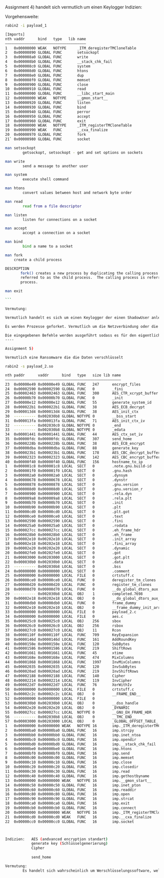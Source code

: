 Assignment 4)
handelt sich vermutlich um einen Keylogger
Indizien:

Vorgehensweite: 

````sh
rabin2 -i payload_1

[Imports]
nth vaddr      bind   type   lib name
―――――――――――――――――――――――――――――――――――――
1   0x00000000 WEAK   NOTYPE     _ITM_deregisterTMCloneTable
2   0x00000890 GLOBAL FUNC       setsockopt
3   0x000008a0 GLOBAL FUNC       write
4   0x000008b0 GLOBAL FUNC       __stack_chk_fail
5   0x000008c0 GLOBAL FUNC       system
6   0x000008d0 GLOBAL FUNC       htons
7   0x000008e0 GLOBAL FUNC       dup
8   0x000008f0 GLOBAL FUNC       memset
9   0x00000900 GLOBAL FUNC       close
10  0x00000910 GLOBAL FUNC       read
11  0x00000000 GLOBAL FUNC       __libc_start_main
12  0x00000000 WEAK   NOTYPE     __gmon_start__
13  0x00000920 GLOBAL FUNC       listen
14  0x00000930 GLOBAL FUNC       bind
15  0x00000940 GLOBAL FUNC       perror
16  0x00000950 GLOBAL FUNC       accept
17  0x00000960 GLOBAL FUNC       exit
18  0x00000000 WEAK   NOTYPE     _ITM_registerTMCloneTable
19  0x00000990 WEAK   FUNC       __cxa_finalize
20  0x00000970 GLOBAL FUNC       fork
21` 0x00000980 GLOBAL FUNC       socket

man setsockopt
        getsockopt, setsockopt - get and set options on sockets

man write 
        send a message to another user

man system
        execute shell command

man htons
        convert values between host and network byte order

man read
        read from a file descriptor

man listen
        listen for connections on a socket

man accept
        accept a connection on a socket

man bind
        bind a name to a socket

man fork
    create a child process

DESCRIPTION
       fork() creates a new process by duplicating the calling process.  The new process is
       referred to as the child process.  The calling process is referred to as the  parent
       process.

man exit

```

Vermutung: 

Vermutlich handelt es sich um einen Keylogger der einen ShadowUser anlegt und über einen Socket für eine mögloche Verbindung öffnet.

Es werden Prozesse geforket. Vermutlich um die Netzverbindung oder die Usergenerierung zu verstecken.

Die eingegebenen Befehle werden ausgeführt sodass es für den eigentlichen Nutzer nicht erkennbar ist.
----

Assignment 5)

Vermutlich eine Ransomware die die Daten verschlüsselt

rabin2 -s payload_2.so 

nth paddr      vaddr      bind   type   size lib name
―――――――――――――――――――――――――――――――――――――――――――――――――――――
23  0x00000e49 0x00000e49 GLOBAL FUNC   247      encrypt_files
24  0x00002590 0x00002590 GLOBAL FUNC   0        _fini
25  0x00002463 0x00002463 GLOBAL FUNC   300      AES_CTR_xcrypt_buffer
26  0x00000b70 0x00000b70 GLOBAL FUNC   0        _init
27  0x00000e12 0x00000e12 GLOBAL FUNC   55       generate_system_id
28  0x000022b1 0x000022b1 GLOBAL FUNC   38       AES_ECB_decrypt
29  0x000013d4 0x000013d4 GLOBAL FUNC   38       AES_init_ctx
30  ---------- 0x002030b8 GLOBAL NOTYPE 0        __bss_start
31  0x000013fa 0x000013fa GLOBAL FUNC   71       AES_init_ctx_iv
32  ---------- 0x002030c0 GLOBAL NOTYPE 0        _end
33  ---------- 0x002030b8 GLOBAL NOTYPE 0        _edata
34  0x00001441 0x00001441 GLOBAL FUNC   44       AES_ctx_set_iv
35  0x00000fdc 0x00000fdc GLOBAL FUNC   307      send_home
36  0x0000228b 0x0000228b GLOBAL FUNC   38       AES_ECB_encrypt
37  0x00000dba 0x00000dba GLOBAL FUNC   88       generate_key
38  0x000023b1 0x000023b1 GLOBAL FUNC   178      AES_CBC_decrypt_buffer
39  0x00002323 0x00002323 GLOBAL FUNC   142      AES_CBC_encrypt_buffer
40  0x00000f40 0x00000f40 GLOBAL FUNC   156      hostname_to_ip
1   0x000001c8 0x000001c8 LOCAL  SECT   0        .note.gnu.build-id
2   0x000001f0 0x000001f0 LOCAL  SECT   0        .gnu.hash
3   0x000002a0 0x000002a0 LOCAL  SECT   0        .dynsym
4   0x00000678 0x00000678 LOCAL  SECT   0        .dynstr
5   0x00000878 0x00000878 LOCAL  SECT   0        .gnu.version
6   0x000008d0 0x000008d0 LOCAL  SECT   0        .gnu.version_r
7   0x00000900 0x00000900 LOCAL  SECT   0        .rela.dyn
8   0x000009a8 0x000009a8 LOCAL  SECT   0        .rela.plt
9   0x00000b70 0x00000b70 LOCAL  SECT   0        .init
10  0x00000b90 0x00000b90 LOCAL  SECT   0        .plt
11  0x00000cd0 0x00000cd0 LOCAL  SECT   0        .plt.got
12  0x00000ce0 0x00000ce0 LOCAL  SECT   0        .text
13  0x00002590 0x00002590 LOCAL  SECT   0        .fini
14  0x000025a0 0x000025a0 LOCAL  SECT   0        .rodata
15  0x000027cc 0x000027cc LOCAL  SECT   0        .eh_frame_hdr
16  0x000028b0 0x000028b0 LOCAL  SECT   0        .eh_frame
17  0x00002e10 0x00202e10 LOCAL  SECT   0        .init_array
18  0x00002e18 0x00202e18 LOCAL  SECT   0        .fini_array
19  0x00002e20 0x00202e20 LOCAL  SECT   0        .dynamic
20  0x00002fe0 0x00202fe0 LOCAL  SECT   0        .got
21  0x00003000 0x00203000 LOCAL  SECT   0        .got.plt
22  0x000030b0 0x002030b0 LOCAL  SECT   0        .data
23  ---------- 0x002030b8 LOCAL  SECT   0        .bss
24  0x00000000 0x00000000 LOCAL  SECT   0        .comment
25  0x00000000 0x00000000 LOCAL  FILE   0        crtstuff.c
26  0x00000ce0 0x00000ce0 LOCAL  FUNC   0        deregister_tm_clones
27  0x00000d20 0x00000d20 LOCAL  FUNC   0        register_tm_clones
28  0x00000d70 0x00000d70 LOCAL  FUNC   0        __do_global_dtors_aux
29  ---------- 0x002030b8 LOCAL  OBJ    1        completed.7698
30  0x00002e18 0x00202e18 LOCAL  OBJ    0        __do_global_dtors_aux_fini_array_entry
31  0x00000db0 0x00000db0 LOCAL  FUNC   0        frame_dummy
32  0x00002e10 0x00202e10 LOCAL  OBJ    0        __frame_dummy_init_array_entry
33  0x00000000 0x00000000 LOCAL  FILE   0        payload_2.c
34  0x00000000 0x00000000 LOCAL  FILE   0        aes.c
35  0x000025c0 0x000025c0 LOCAL  OBJ    256      sbox
36  0x000026c0 0x000026c0 LOCAL  OBJ    256      rsbox
37  0x000027c0 0x000027c0 LOCAL  OBJ    11       Rcon
38  0x0000110f 0x0000110f LOCAL  FUNC   709      KeyExpansion
39  0x0000146d 0x0000146d LOCAL  FUNC   161      AddRoundKey
40  0x0000150e 0x0000150e LOCAL  FUNC   120      SubBytes
41  0x00001586 0x00001586 LOCAL  FUNC   219      ShiftRows
42  0x00001661 0x00001661 LOCAL  FUNC   45       xtime
43  0x0000168e 0x0000168e LOCAL  FUNC   474      MixColumns
44  0x00001868 0x00001868 LOCAL  FUNC   1997     InvMixColumns
45  0x00002035 0x00002035 LOCAL  FUNC   120      InvSubBytes
46  0x000020ad 0x000020ad LOCAL  FUNC   219      InvShiftRows
47  0x00002188 0x00002188 LOCAL  FUNC   140      Cipher
48  0x00002214 0x00002214 LOCAL  FUNC   119      InvCipher
49  0x000022d7 0x000022d7 LOCAL  FUNC   76       XorWithIv
50  0x00000000 0x00000000 LOCAL  FILE   0        crtstuff.c
51  0x00002c2c 0x00002c2c LOCAL  OBJ    0        __FRAME_END__
52  0x00000000 0x00000000 LOCAL  FILE   0        
53  0x000030b0 0x002030b0 LOCAL  OBJ    0        __dso_handle
54  0x00002e20 0x00202e20 LOCAL  OBJ    0        _DYNAMIC
55  0x000027cc 0x000027cc LOCAL  NOTYPE 0        __GNU_EH_FRAME_HDR
56  ---------- 0x002030b8 LOCAL  OBJ    0        __TMC_END__
57  0x00003000 0x00203000 LOCAL  OBJ    0        _GLOBAL_OFFSET_TABLE_
1   0x00000000 0x00000000 WEAK   NOTYPE 16       imp._ITM_deregisterTMCloneTable
2   0x00000ba0 0x00000ba0 GLOBAL FUNC   16       imp.strcpy
3   0x00000bb0 0x00000bb0 GLOBAL FUNC   16       imp.inet_ntoa
4   0x00000bc0 0x00000bc0 GLOBAL FUNC   16       imp.opendir
5   0x00000bd0 0x00000bd0 GLOBAL FUNC   16       imp.__stack_chk_fail
6   0x00000be0 0x00000be0 GLOBAL FUNC   16       imp.htons
7   0x00000bf0 0x00000bf0 GLOBAL FUNC   16       imp.send
8   0x00000c00 0x00000c00 GLOBAL FUNC   16       imp.memset
9   0x00000c10 0x00000c10 GLOBAL FUNC   16       imp.close
10  0x00000c20 0x00000c20 GLOBAL FUNC   16       imp.closedir
11  0x00000c30 0x00000c30 GLOBAL FUNC   16       imp.read
12  0x00000c40 0x00000c40 GLOBAL FUNC   16       imp.gethostbyname
13  0x00000000 0x00000000 WEAK   NOTYPE 16       imp.__gmon_start__
14  0x00000c50 0x00000c50 GLOBAL FUNC   16       imp.inet_pton
15  0x00000c60 0x00000c60 GLOBAL FUNC   16       imp.readdir
16  0x00000c80 0x00000c80 GLOBAL FUNC   16       imp.open
17  0x00000c90 0x00000c90 GLOBAL FUNC   16       imp.strcat
18  0x00000ca0 0x00000ca0 GLOBAL FUNC   16       imp.exit
19  0x00000cb0 0x00000cb0 GLOBAL FUNC   16       imp.connect
20  0x00000000 0x00000000 WEAK   NOTYPE 16       imp._ITM_registerTMCloneTable
21  0x00000cd0 0x00000cd0 WEAK   FUNC   16       imp.__cxa_finalize
22  0x00000cc0 0x00000cc0 GLOBAL FUNC   16       imp.socket



Indizien:   AES (andvanced encryption standart)
            generate key (Schlüsselgenerierung)
            Cipher
            
            send_home

Vermutung:
        Es handelt sich wahrscheinlich um Werschlüsselungssoftware, welche die Festplatte verschlüsselt und ein Lösegeld fordert.

                
